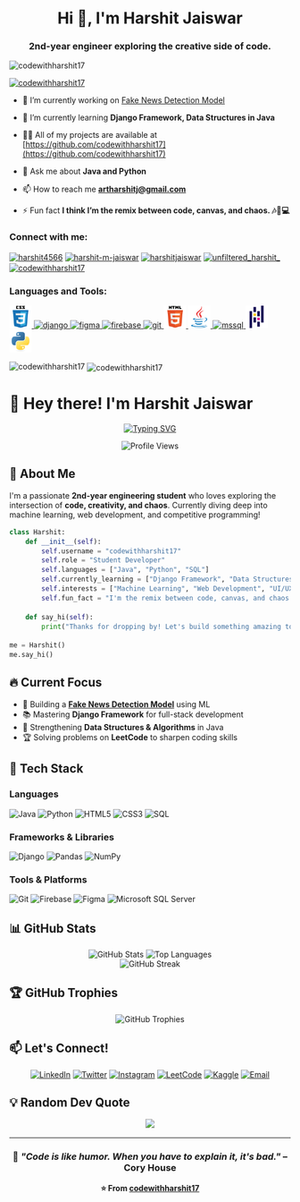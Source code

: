 <h1 align="center">Hi 👋, I'm Harshit Jaiswar</h1>
<h3 align="center">2nd-year engineer exploring the creative side of code.</h3>

<p align="left"> <img src="https://komarev.com/ghpvc/?username=codewithharshit17&label=Profile%20views&color=0e75b6&style=flat" alt="codewithharshit17" /> </p>

<p align="left"> <a href="https://github.com/ryo-ma/github-profile-trophy"><img src="https://github-profile-trophy.vercel.app/?username=codewithharshit17" alt="codewithharshit17" /></a> </p>

- 🔭 I’m currently working on [Fake News Detection Model](https://github.com/codewithharshit17/Fake-New-Detector)

- 🌱 I’m currently learning **Django Framework, Data Structures in Java**

- 👨‍💻 All of my projects are available at [https://github.com/codewithharshit17](https://github.com/codewithharshit17)

- 💬 Ask me about **Java and Python**

- 📫 How to reach me **artharshitj@gmail.com**

- ⚡ Fun fact **I think I’m the remix between code, canvas, and chaos. 🎶🎨💻**

<h3 align="left">Connect with me:</h3>
<p align="left">
<a href="https://twitter.com/harshit4566" target="blank"><img align="center" src="https://raw.githubusercontent.com/rahuldkjain/github-profile-readme-generator/master/src/images/icons/Social/twitter.svg" alt="harshit4566" height="30" width="40" /></a>
<a href="https://linkedin.com/in/harshit-m-jaiswar" target="blank"><img align="center" src="https://raw.githubusercontent.com/rahuldkjain/github-profile-readme-generator/master/src/images/icons/Social/linked-in-alt.svg" alt="harshit-m-jaiswar" height="30" width="40" /></a>
<a href="https://kaggle.com/harshitjaiswar" target="blank"><img align="center" src="https://raw.githubusercontent.com/rahuldkjain/github-profile-readme-generator/master/src/images/icons/Social/kaggle.svg" alt="harshitjaiswar" height="30" width="40" /></a>
<a href="https://instagram.com/unfiltered_harshit_" target="blank"><img align="center" src="https://raw.githubusercontent.com/rahuldkjain/github-profile-readme-generator/master/src/images/icons/Social/instagram.svg" alt="unfiltered_harshit_" height="30" width="40" /></a>
<a href="https://www.leetcode.com/codewithharshit17" target="blank"><img align="center" src="https://raw.githubusercontent.com/rahuldkjain/github-profile-readme-generator/master/src/images/icons/Social/leet-code.svg" alt="codewithharshit17" height="30" width="40" /></a>
</p>

<h3 align="left">Languages and Tools:</h3>
<p align="left"> <a href="https://www.w3schools.com/css/" target="_blank" rel="noreferrer"> <img src="https://raw.githubusercontent.com/devicons/devicon/master/icons/css3/css3-original-wordmark.svg" alt="css3" width="40" height="40"/> </a> <a href="https://www.djangoproject.com/" target="_blank" rel="noreferrer"> <img src="https://cdn.worldvectorlogo.com/logos/django.svg" alt="django" width="40" height="40"/> </a> <a href="https://www.figma.com/" target="_blank" rel="noreferrer"> <img src="https://www.vectorlogo.zone/logos/figma/figma-icon.svg" alt="figma" width="40" height="40"/> </a> <a href="https://firebase.google.com/" target="_blank" rel="noreferrer"> <img src="https://www.vectorlogo.zone/logos/firebase/firebase-icon.svg" alt="firebase" width="40" height="40"/> </a> <a href="https://git-scm.com/" target="_blank" rel="noreferrer"> <img src="https://www.vectorlogo.zone/logos/git-scm/git-scm-icon.svg" alt="git" width="40" height="40"/> </a> <a href="https://www.w3.org/html/" target="_blank" rel="noreferrer"> <img src="https://raw.githubusercontent.com/devicons/devicon/master/icons/html5/html5-original-wordmark.svg" alt="html5" width="40" height="40"/> </a> <a href="https://www.java.com" target="_blank" rel="noreferrer"> <img src="https://raw.githubusercontent.com/devicons/devicon/master/icons/java/java-original.svg" alt="java" width="40" height="40"/> </a> <a href="https://www.microsoft.com/en-us/sql-server" target="_blank" rel="noreferrer"> <img src="https://www.svgrepo.com/show/303229/microsoft-sql-server-logo.svg" alt="mssql" width="40" height="40"/> </a> <a href="https://pandas.pydata.org/" target="_blank" rel="noreferrer"> <img src="https://raw.githubusercontent.com/devicons/devicon/2ae2a900d2f041da66e950e4d48052658d850630/icons/pandas/pandas-original.svg" alt="pandas" width="40" height="40"/> </a> <a href="https://www.python.org" target="_blank" rel="noreferrer"> <img src="https://raw.githubusercontent.com/devicons/devicon/master/icons/python/python-original.svg" alt="python" width="40" height="40"/> </a> </p>

<p><img align="left" src="https://github-readme-stats.vercel.app/api/top-langs?username=codewithharshit17&show_icons=true&locale=en&layout=compact" alt="codewithharshit17" /></p>

<p>&nbsp;<img align="center" src="https://github-readme-stats.vercel.app/api?username=codewithharshit17&show_icons=true&locale=en" alt="codewithharshit17" /></p>

# 👋 Hey there! I'm Harshit Jaiswar

<div align="center">
  
  [![Typing SVG](https://readme-typing-svg.herokuapp.com?font=Fira+Code&pause=1000&color=2E9EF7&center=true&vCenter=true&width=435&lines=2nd-year+Engineer;Creative+Coder;ML+Enthusiast;Problem+Solver)](https://git.io/typing-svg)
  
  ![Profile Views](https://komarev.com/ghpvc/?username=codewithharshit17&label=Profile%20views&color=0e75b6&style=flat)
  
</div>

## 🚀 About Me

I'm a passionate **2nd-year engineering student** who loves exploring the intersection of **code, creativity, and chaos**. Currently diving deep into machine learning, web development, and competitive programming!
```python
class Harshit:
    def __init__(self):
        self.username = "codewithharshit17"
        self.role = "Student Developer"
        self.languages = ["Java", "Python", "SQL"]
        self.currently_learning = ["Django Framework", "Data Structures in Java"]
        self.interests = ["Machine Learning", "Web Development", "UI/UX Design"]
        self.fun_fact = "I'm the remix between code, canvas, and chaos 🎶🎨💻"
    
    def say_hi(self):
        print("Thanks for dropping by! Let's build something amazing together!")

me = Harshit()
me.say_hi()
```

## 🔥 Current Focus

- 🤖 Building a **[Fake News Detection Model](https://github.com/codewithharshit17/Fake-New-Detector)** using ML
- 📚 Mastering **Django Framework** for full-stack development
- 🧠 Strengthening **Data Structures & Algorithms** in Java
- 🏆 Solving problems on **LeetCode** to sharpen coding skills

## 💼 Tech Stack

### Languages
![Java](https://img.shields.io/badge/Java-%23ED8B00.svg?style=for-the-badge&logo=openjdk&logoColor=white)
![Python](https://img.shields.io/badge/Python-3670A0?style=for-the-badge&logo=python&logoColor=ffdd54)
![HTML5](https://img.shields.io/badge/HTML5-%23E34F26.svg?style=for-the-badge&logo=html5&logoColor=white)
![CSS3](https://img.shields.io/badge/CSS3-%231572B6.svg?style=for-the-badge&logo=css3&logoColor=white)
![SQL](https://img.shields.io/badge/SQL-%2307405e.svg?style=for-the-badge&logo=sqlite&logoColor=white)

### Frameworks & Libraries
![Django](https://img.shields.io/badge/Django-%23092E20.svg?style=for-the-badge&logo=django&logoColor=white)
![Pandas](https://img.shields.io/badge/Pandas-%23150458.svg?style=for-the-badge&logo=pandas&logoColor=white)
![NumPy](https://img.shields.io/badge/NumPy-%23013243.svg?style=for-the-badge&logo=numpy&logoColor=white)

### Tools & Platforms
![Git](https://img.shields.io/badge/Git-%23F05033.svg?style=for-the-badge&logo=git&logoColor=white)
![Firebase](https://img.shields.io/badge/Firebase-%23039BE5.svg?style=for-the-badge&logo=firebase)
![Figma](https://img.shields.io/badge/Figma-%23F24E1E.svg?style=for-the-badge&logo=figma&logoColor=white)
![Microsoft SQL Server](https://img.shields.io/badge/Microsoft%20SQL%20Server-CC2927?style=for-the-badge&logo=microsoft%20sql%20server&logoColor=white)

## 📊 GitHub Stats

<div align="center">
  <img src="https://github-readme-stats.vercel.app/api?username=codewithharshit17&show_icons=true&theme=tokyonight&hide_border=true&count_private=true" alt="GitHub Stats" height="170"/>
  <img src="https://github-readme-stats.vercel.app/api/top-langs/?username=codewithharshit17&layout=compact&theme=tokyonight&hide_border=true" alt="Top Languages" height="170"/>
</div>

<div align="center">
  <img src="https://github-readme-streak-stats.herokuapp.com/?user=codewithharshit17&theme=tokyonight&hide_border=true" alt="GitHub Streak"/>
</div>

## 🏆 GitHub Trophies

<div align="center">
  <img src="https://github-profile-trophy.vercel.app/?username=codewithharshit17&theme=tokyonight&no-frame=true&no-bg=true&row=1&column=7" alt="GitHub Trophies"/>
</div>

## 📫 Let's Connect!

<div align="center">
  
[![LinkedIn](https://img.shields.io/badge/LinkedIn-%230077B5.svg?style=for-the-badge&logo=linkedin&logoColor=white)](https://linkedin.com/in/harshit-m-jaiswar)
[![Twitter](https://img.shields.io/badge/Twitter-%231DA1F2.svg?style=for-the-badge&logo=Twitter&logoColor=white)](https://twitter.com/harshit4566)
[![Instagram](https://img.shields.io/badge/Instagram-%23E4405F.svg?style=for-the-badge&logo=Instagram&logoColor=white)](https://instagram.com/unfiltered_harshit_)
[![LeetCode](https://img.shields.io/badge/LeetCode-000000?style=for-the-badge&logo=LeetCode&logoColor=#d16c06)](https://www.leetcode.com/codewithharshit17)
[![Kaggle](https://img.shields.io/badge/Kaggle-035a7d?style=for-the-badge&logo=kaggle&logoColor=white)](https://kaggle.com/harshitjaiswar)
[![Email](https://img.shields.io/badge/Email-D14836?style=for-the-badge&logo=gmail&logoColor=white)](mailto:artharshitj@gmail.com)

</div>

## 💡 Random Dev Quote

<div align="center">
  
![](https://quotes-github-readme.vercel.app/api?type=horizontal&theme=tokyonight)

</div>

---

<div align="center">
  
### 💭 *"Code is like humor. When you have to explain it, it's bad."* – Cory House

**⭐️ From [codewithharshit17](https://github.com/codewithharshit17)**

</div>


